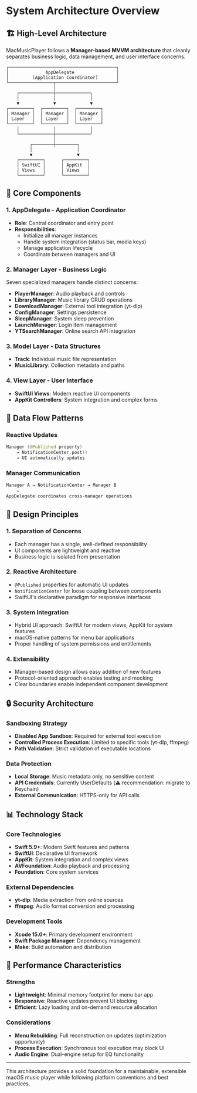 # System Architecture Overview

## 🏗️ High-Level Architecture

MacMusicPlayer follows a **Manager-based MVVM architecture** that cleanly separates business logic, data management, and user interface concerns.

```
┌─────────────────────────────────────────┐
│              AppDelegate                │
│         (Application Coordinator)       │
└─────────────────┬───────────────────────┘
                  │
    ┌─────────────┼─────────────┐
    │             │             │
    ▼             ▼             ▼
┌─────────┐  ┌─────────┐  ┌─────────┐
│ Manager │  │ Manager │  │ Manager │
│ Layer   │  │ Layer   │  │ Layer   │
└─────────┘  └─────────┘  └─────────┘
    │             │             │
    └─────────────┼─────────────┘
                  │
         ┌────────┼────────┐
         │                 │
         ▼                 ▼
    ┌─────────┐      ┌─────────┐
    │ SwiftUI │      │ AppKit  │
    │ Views   │      │ Views   │
    └─────────┘      └─────────┘
```

## 🔧 Core Components

### 1. **AppDelegate** - Application Coordinator
- **Role**: Central coordinator and entry point
- **Responsibilities**:
  - Initialize all manager instances
  - Handle system integration (status bar, media keys)
  - Manage application lifecycle
  - Coordinate between managers and UI

### 2. **Manager Layer** - Business Logic
Seven specialized managers handle distinct concerns:

- **PlayerManager**: Audio playback and controls
- **LibraryManager**: Music library CRUD operations
- **DownloadManager**: External tool integration (yt-dlp)
- **ConfigManager**: Settings persistence
- **SleepManager**: System sleep prevention
- **LaunchManager**: Login item management
- **YTSearchManager**: Online search API integration

### 3. **Model Layer** - Data Structures
- **Track**: Individual music file representation
- **MusicLibrary**: Collection metadata and paths

### 4. **View Layer** - User Interface
- **SwiftUI Views**: Modern reactive UI components
- **AppKit Controllers**: System integration and complex forms

## 🔄 Data Flow Patterns

### Reactive Updates
```swift
Manager (@Published property) 
    → NotificationCenter.post() 
    → UI automatically updates
```

### Manager Communication
```swift
Manager A → NotificationCenter → Manager B
    ↓
AppDelegate coordinates cross-manager operations
```

## 🎯 Design Principles

### 1. **Separation of Concerns**
- Each manager has a single, well-defined responsibility
- UI components are lightweight and reactive
- Business logic is isolated from presentation

### 2. **Reactive Architecture**
- `@Published` properties for automatic UI updates
- `NotificationCenter` for loose coupling between components
- SwiftUI's declarative paradigm for responsive interfaces

### 3. **System Integration**
- Hybrid UI approach: SwiftUI for modern views, AppKit for system features
- macOS-native patterns for menu bar applications
- Proper handling of system permissions and entitlements

### 4. **Extensibility**
- Manager-based design allows easy addition of new features
- Protocol-oriented approach enables testing and mocking
- Clear boundaries enable independent component development

## 🔒 Security Architecture

### Sandboxing Strategy
- **Disabled App Sandbox**: Required for external tool execution
- **Controlled Process Execution**: Limited to specific tools (yt-dlp, ffmpeg)
- **Path Validation**: Strict validation of executable locations

### Data Protection
- **Local Storage**: Music metadata only, no sensitive content
- **API Credentials**: Currently UserDefaults (⚠️ recommendation: migrate to Keychain)
- **External Communication**: HTTPS-only for API calls

## 📊 Technology Stack

### Core Technologies
- **Swift 5.9+**: Modern Swift features and patterns
- **SwiftUI**: Declarative UI framework
- **AppKit**: System integration and complex views
- **AVFoundation**: Audio playback and processing
- **Foundation**: Core system services

### External Dependencies
- **yt-dlp**: Media extraction from online sources
- **ffmpeg**: Audio format conversion and processing

### Development Tools
- **Xcode 15.0+**: Primary development environment
- **Swift Package Manager**: Dependency management
- **Make**: Build automation and distribution

## 🚀 Performance Characteristics

### Strengths
- **Lightweight**: Minimal memory footprint for menu bar app
- **Responsive**: Reactive updates prevent UI blocking
- **Efficient**: Lazy loading and on-demand resource allocation

### Considerations
- **Menu Rebuilding**: Full reconstruction on updates (optimization opportunity)
- **Process Execution**: Synchronous tool execution may block UI
- **Audio Engine**: Dual-engine setup for EQ functionality

---

This architecture provides a solid foundation for a maintainable, extensible macOS music player while following platform conventions and best practices.